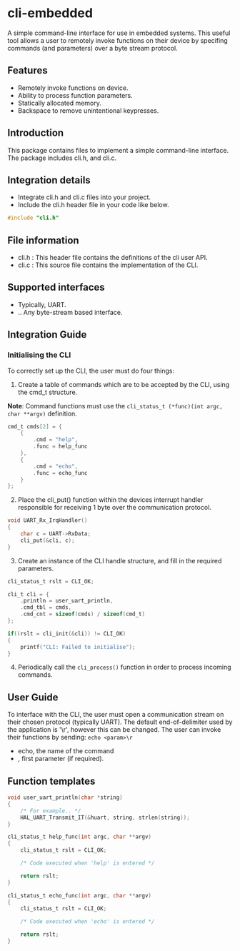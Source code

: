 # cli-embedded
A simple command-line interface for use in embedded systems.
This useful tool allows a user to remotely invoke functions on their device by specifing commands (and parameters) over a byte stream protocol.

## Features
* Remotely invoke functions on device.
* Ability to process function parameters.
* Statically allocated memory.
* Backspace to remove unintentional keypresses.

## Introduction
This package contains files to implement a simple command-line interface.
The package includes cli.h, and cli.c.

## Integration details
* Integrate cli.h and cli.c files into your project.
* Include the cli.h header file in your code like below.

```c
#include "cli.h"
```

## File information
* cli.h : This header file contains the definitions of the cli user API.
* cli.c : This source file contains the implementation of the CLI.

## Supported interfaces
* Typically, UART.
* .. Any byte-stream based interface.
  
## Integration Guide
### Initialising the CLI
To correctly set up the CLI, the user must do four things:

1. Create a table of commands which are to be accepted by the CLI, using the cmd_t structure.

**Note**: Command functions must use the ```cli_status_t (*func)(int argc, char **argv)``` definition.
```c
cmd_t cmds[2] = {
    {
        .cmd = "help",
        .func = help_func
    },
    {
        .cmd = "echo",
        .func = echo_func
    }
};
```

2. Place the cli_put() function within the devices interrupt handler responsible for receiving 1 byte over the communication protocol.
 ```c
 void UART_Rx_IrqHandler()
 {
     char c = UART->RxData;
     cli_put(&cli, c);
 }
 ``` 

3. Create an instance of the CLI handle structure, and fill in the required parameters.
```c
cli_status_t rslt = CLI_OK;

cli_t cli = {
    .println = user_uart_println,
    .cmd_tbl = cmds,
    .cmd_cnt = sizeof(cmds) / sizeof(cmd_t)
};

if((rslt = cli_init(&cli)) != CLI_OK)
{
    printf("CLI: Failed to initialise");
}
```

4. Periodically call the ```cli_process()``` function in order to process incoming commands.

## User Guide
To interface with the CLI, the user must open a communication stream on their chosen protocol (typically UART).
The default end-of-delimiter used by the application is '\r', however this can be changed.
The user can invoke their functions by sending:
```echo <param>\r```
* echo, the name of the command
* <param>, first parameter (if required).

## Function templates
```c
void user_uart_println(char *string)
{
    /* For example.. */
    HAL_UART_Transmit_IT(&huart, string, strlen(string));
}

cli_status_t help_func(int argc, char **argv)
{
    cli_status_t rslt = CLI_OK;

    /* Code executed when 'help' is entered */

    return rslt;
}

cli_status_t echo_func(int argc, char **argv)
{
    cli_status_t rslt = CLI_OK;

    /* Code executed when 'echo' is entered */

    return rslt;
}
```
